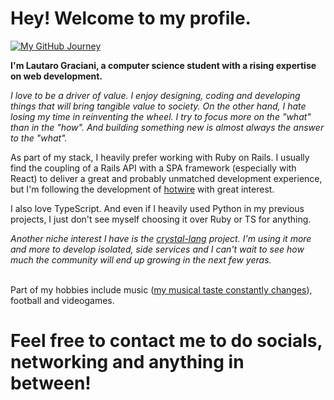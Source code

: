 # Hey! Welcome to my profile.

[![My GitHub Journey](https://github-readme-stats.vercel.app/api?username=lautarograc)](https://github.com/anuraghazra/github-readme-stats)

**I'm Lautaro Graciani, a computer science student with a rising expertise on web development.**

*I love to be a driver of value. I enjoy designing, coding and developing things that will bring tangible value to society. On the other hand, I hate losing my time in reinventing the wheel. I try to focus more on the "what" than in the "how". And building something new is almost always the answer to the "what".*

As part of my stack, I heavily prefer working with Ruby on Rails. I usually find the coupling of a Rails API with a SPA framework (especially with React) to deliver a great and probably unmatched development experience, but I'm following the development of [hotwire](https://hotwired.dev/) with great interest.

I also love TypeScript. And even if I heavily used Python in my previous projects, I just don't see myself choosing it over Ruby or TS for anything.

*Another niche interest I have is the [crystal-lang](https://github.com/crystal-lang/crystal) project. I'm using it more and more to develop isolated, side services and I can't wait to see how much the community will end up growing in the next few yeras.*

<br/> Part of my hobbies include music ([my musical taste constantly changes](https://stats.fm/lautarograciani)), football and videogames.

# **Feel free to contact me to do socials, networking and anything in between!**
